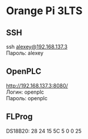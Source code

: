 # Orange Pi 3LTS

## SSH

ssh alexey@192.168.137.3   
Пароль: alexey  

## OpenPLC

http://192.168.137.3:8080/  
Логин:  openplc  
Пароль: openplc  

## FLProg

DS18B20: 28 24 15 5C 5 0 0 25
